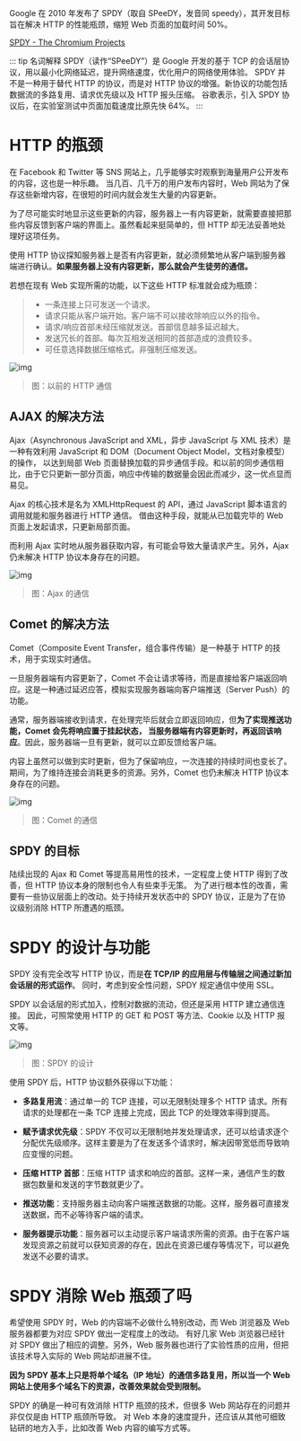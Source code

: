 Google 在 2010 年发布了 SPDY（取自 SPeeDY，发音同 speedy），其开发目标旨在解决 HTTP 的性能瓶颈，缩短 Web 页面的加载时间 50%。

[SPDY - The Chromium Projects](http://www.chromium.org/spdy/)

::: tip 名词解释
SPDY（读作“SPeeDY”）是 Google 开发的基于 TCP 的会话层协议，用以最小化网络延迟，提升网络速度，优化用户的网络使用体验。
SPDY 并不是一种用于替代 HTTP 的协议，而是对 HTTP 协议的增强。新协议的功能包括数据流的多路复用、请求优先级以及 HTTP 报头压缩。
谷歌表示，引入 SPDY 协议后，在实验室测试中页面加载速度比原先快 64%。
:::










# HTTP 的瓶颈

在 Facebook 和 Twitter 等 SNS 网站上，几乎能够实时观察到海量用户公开发布的内容，这也是一种乐趣。
当几百、几千万的用户发布内容时，Web 网站为了保存这些新增内容，在很短的时间内就会发生大量的内容更新。

为了尽可能实时地显示这些更新的内容，服务器上一有内容更新，就需要直接把那些内容反馈到客户端的界面上。虽然看起来挺简单的，但 HTTP 却无法妥善地处理好这项任务。

使用 HTTP 协议探知服务器上是否有内容更新，就必须频繁地从客户端到服务器端进行确认。**如果服务器上没有内容更新，那么就会产生徒劳的通信。**

若想在现有 Web 实现所需的功能，以下这些 HTTP 标准就会成为瓶颈：

> - 一条连接上只可发送一个请求。
> - 请求只能从客户端开始。客户端不可以接收除响应以外的指令。
> - 请求/响应首部未经压缩就发送。首部信息越多延迟越大。
> - 发送冗长的首部。每次互相发送相同的首部造成的浪费较多。
> - 可任意选择数据压缩格式。非强制压缩发送。

![img](./assets/01.png)
> 图：以前的 HTTP 通信



## AJAX 的解决方法

Ajax（Asynchronous JavaScript and XML，异步 JavaScript 与 XML 技术）是一种有效利用 JavaScript 和 DOM（Document Object Model，文档对象模型）的操作，
以达到局部 Web 页面替换加载的异步通信手段。和以前的同步通信相比，由于它只更新一部分页面，响应中传输的数据量会因此而减少，这一优点显而易见。

Ajax 的核心技术是名为 XMLHttpRequest 的 API，通过 JavaScript 脚本语言的调用就能和服务器进行 HTTP 通信。
借由这种手段，就能从已加载完毕的 Web 页面上发起请求，只更新局部页面。

而利用 Ajax 实时地从服务器获取内容，有可能会导致大量请求产生。另外，Ajax 仍未解决 HTTP 协议本身存在的问题。

![img](./assets/02.png)
> 图：Ajax 的通信



## Comet 的解决方法

Comet（Composite Event Transfer，组合事件传输）是一种基于 HTTP 的技术，用于实现实时通信。

一旦服务器端有内容更新了，Comet 不会让请求等待，而是直接给客户端返回响应。这是一种通过延迟应答，模拟实现服务器端向客户端推送（Server Push）的功能。

通常，服务器端接收到请求，在处理完毕后就会立即返回响应，但**为了实现推送功能，Comet 会先将响应置于挂起状态，
当服务器端有内容更新时，再返回该响应**。因此，服务器端一旦有更新，就可以立即反馈给客户端。

内容上虽然可以做到实时更新，但为了保留响应，一次连接的持续时间也变长了。
期间，为了维持连接会消耗更多的资源。另外，Comet 也仍未解决 HTTP 协议本身存在的问题。

![img](./assets/03.png)
> 图：Comet 的通信



## SPDY 的目标

陆续出现的 Ajax 和 Comet 等提高易用性的技术，一定程度上使 HTTP 得到了改善，但 HTTP 协议本身的限制也令人有些束手无策。
为了进行根本性的改善，需要有一些协议层面上的改动。处于持续开发状态中的 SPDY 协议，正是为了在协议级别消除 HTTP 所遭遇的瓶颈。










# SPDY 的设计与功能

SPDY 没有完全改写 HTTP 协议，而是**在 TCP/IP 的应用层与传输层之间通过新加会话层的形式运作**。
同时，考虑到安全性问题，SPDY 规定通信中使用 SSL。

SPDY 以会话层的形式加入，控制对数据的流动，但还是采用 HTTP 建立通信连接。
因此，可照常使用 HTTP 的 GET 和 POST 等方法、Cookie 以及 HTTP 报文等。

![img](./assets/04.png)
> 图：SPDY 的设计

使用 SPDY 后，HTTP 协议额外获得以下功能：

- **多路复用流**：通过单一的 TCP 连接，可以无限制处理多个 HTTP 请求。所有请求的处理都在一条 TCP 连接上完成，因此 TCP 的处理效率得到提高。

- **赋予请求优先级**：SPDY 不仅可以无限制地并发处理请求，还可以给请求逐个分配优先级顺序。这样主要是为了在发送多个请求时，解决因带宽低而导致响应变慢的问题。

- **压缩 HTTP 首部**：压缩 HTTP 请求和响应的首部。这样一来，通信产生的数据包数量和发送的字节数就更少了。

- **推送功能**：支持服务器主动向客户端推送数据的功能。这样，服务器可直接发送数据，而不必等待客户端的请求。

- **服务器提示功能**：服务器可以主动提示客户端请求所需的资源。由于在客户端发现资源之前就可以获知资源的存在，因此在资源已缓存等情况下，可以避免发送不必要的请求。










# SPDY 消除 Web 瓶颈了吗

希望使用 SPDY 时，Web 的内容端不必做什么特别改动，而 Web 浏览器及 Web 服务器都要为对应 SPDY 做出一定程度上的改动。
有好几家 Web 浏览器已经针对 SPDY 做出了相应的调整。另外，Web 服务器也进行了实验性质的应用，但把该技术导入实际的 Web 网站却进展不佳。

**因为 SPDY 基本上只是将单个域名（IP 地址）的通信多路复用，所以当一个 Web 网站上使用多个域名下的资源，改善效果就会受到限制。**

SPDY 的确是一种可有效消除 HTTP 瓶颈的技术，但很多 Web 网站存在的问题并非仅仅是由 HTTP 瓶颈所导致。
对 Web 本身的速度提升，还应该从其他可细致钻研的地方入手，比如改善 Web 内容的编写方式等。
